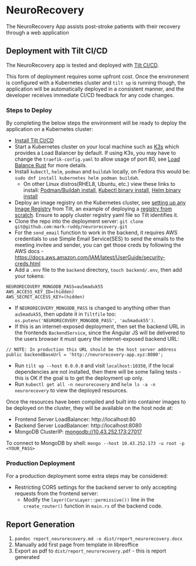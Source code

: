 # NeuroRecovery
The NeuroRecovery App assists post-stroke patients with their recovery through a web application

## Deployment with Tilt CI/CD
The NeuroRecovery app is tested and deployed with [Tilt CI/CD](https://tilt.dev/).  

This form of deployment requires some upfront cost. Once the environment is configured with a Kubernetes cluster and `tilt up` is running though, the application will be automatically deployed in a consistent manner, and the developer receives immediate CI/CD feedback for any code changes.  

### Steps to Deploy
By completing the below steps the environment will be ready to deploy the application on a Kubernetes cluster:

- [Install Tilt CI/CD](https://docs.tilt.dev/install.html)
- Start a Kubernetes cluster on your local machine such as [K3s](https://k3s.io/) which provides a Load Balancer by default. If using K3s, you may have to change the `traefik-config.yaml` to allow usage of port 80, see [Load Balance Rust](https://github.com/mark-ruddy/load_balance_rust) for more details.
- Install `kubectl`, `helm`, `podman` and `buildah` locally, on Fedora this would be: `sudo dnf install kubernetes helm podman buildah`.
  - On other Linux distros(RHEL8, Ubuntu, etc.) view these links to install: [Podman/Buildah install](https://podman.io/getting-started/installation), [Kubectl binary install](https://kubernetes.io/docs/tasks/tools/install-kubectl-linux/), [Helm binary install](https://helm.sh/docs/intro/install/)
- Deploy an image registry on the Kubernetes cluster, see [setting up any Image Registry](https://docs.tilt.dev/personal_registry.html) from Tilt, an example of deploying a [registry from scratch](custom_image_registry.md). Ensure to apply cluster registry yaml file so Tilt identifies it.
- Clone the repo into the deployment server: `git clone git@github.com:mark-ruddy/neurorecovery.git`
- For the `send_email` function to work in the backend, it requires AWS credentials to use Simple Email Service(SES) to send the emails to the meeting invitee and sender, you can get those creds by following the AWS docs - https://docs.aws.amazon.com/IAM/latest/UserGuide/security-creds.html
- Add a `.env` file to the `backend` directory, `touch backend/.env`, then add your tokens:

```
NEURORECOVERY_MONGODB_PASS=au5maduk55
AWS_ACCESS_KEY_ID=(hidden)
AWS_SECRET_ACCESS_KEY=(hidden)
```

- If `NEURORECOVERY_MONGODB_PASS` is changed to anything other than `au5maduk55`, then update it in `Tiltfile` too: `os.putenv('NEURORECOVERY_MONGODB_PASS', 'au5maduk55')`.
- If this is an internet-exposed deployment, then set the backend URL in the frontends `BackendService`, since the Angular JS will be delivered to the users browser it must query the internet-exposed backend URL:

```
// NOTE: In production this URL should be the host server address
public backendBaseUrl = 'http://neurorecovery-app.xyz:8080'; 
```


- Run `tilt up --host 0.0.0.0` and visit `localhost:10350`, if the local dependencies are not installed, then there will be some failing tests - this is OK if the goal is to get the deployment up only.
- Run `kubectl get all -n neurorecovery` and `helm ls -a -n neurorecovery` to view the deployed resources.

Once the resources have been compiled and built into container images to be deployed on the cluster, they will be available on the host node at:

- Frontend Server LoadBalancer: http://localhost:80
- Backend Server LoadBalancer: http://localhost:8080
- MongoDB ClusterIP: [mongodb://10.43.252.173:27017](mongodb://10.43.252.173:27017)

To connect to MongoDB by shell: `mongo --host 10.43.252.173 -u root -p <YOUR_PASS>`  

### Production Deployment
For a production deployment some extra steps may be considered:

- Restricting CORS settings for the backend server to only accepting requests from the frontend server:
  - Modify the `layer(CorsLayer::permissive())` line  in the `create_router()` function in `main.rs` of the backend code.

## Report Generation
1. `pandoc report_neurorecovery.md -o dist/report_neurorecovery.docx`
2. Manually add first page from template in libreoffice
3. Export as pdf to `dist/report_neurorecovery.pdf` - this is report generated

